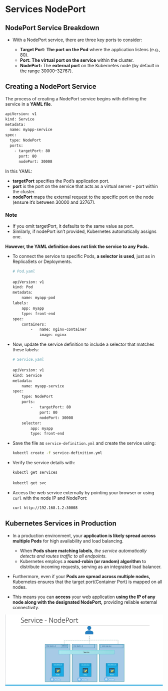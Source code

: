 # Services NodePort
## NodePort Service Breakdown

-   With a NodePort service, there are three key ports to consider:

    -   **Target Port**: **The port on the Pod** where the application listens (e.g., 80).
    -   **Port:** **The virtual port on the service** within the cluster.
    -   **NodePort:** The **external port** on the Kubernetes node (by default in the range 30000–32767).

## Creating a NodePort Service
The process of creating a NodePort service begins with defining the service in a **YAML file**.

```bash
apiVersion: v1
kind: Service
metadata:
  name: myapp-service
spec:
  type: NodePort
  ports:
    - targetPort: 80
      port: 80
      nodePort: 30008
```

In this YAML:
-   **targetPort** specifies the Pod’s application port.
-   **port** is the port on the service that acts as a virtual server - port within the cluster.
-   **nodePort** maps the external request to the specific port on the node (ensure it’s between 30000 and 32767).

### Note
-   If you omit targetPort, it defaults to the same value as port. 
-    Similarly, if nodePort isn’t provided, Kubernetes automatically assigns one.


**However, the YAML definition does not link the service to any Pods.**
-   To connect the service to specific Pods, **a selector is used**, just as in ReplicaSets or Deployments. 

    ```bash
    # Pod.yaml

    apiVersion: v1
    kind: Pod
    metadata:
        name: myapp-pod
    labels:
        app: myapp
        type: front-end
    spec:
        containers:
            -   name: nginx-container
                image: nginx
    ```

-   Now, update the service definition to include a selector that matches these labels:
    ```bash
    # Service.yaml

    apiVersion: v1
    kind: Service
    metadata:
        name: myapp-service
    spec:
        type: NodePort
        ports:
            -   targetPort: 80
                port: 80
                nodePort: 30008
        selector:
            app: myapp
            type: front-end

    ```

-   Save the file as ```service-definition.yml``` and create the service using:
    ```bash
    kubectl create -f service-definition.yml
    ```

-   Verify the service details with:
    ```bash
    kubectl get services

    kubectl get svc
    ```

-   Access the web service externally by pointing your browser or using ```curl``` with the node IP and NodePort:
    ```bash
    curl http://192.168.1.2:30008
    ```

## Kubernetes Services in Production
-   In a production environment, your **application is likely spread across multiple Pods** for high availability and load balancing. 
    -   When **Pods share matching labels**, *the service automatically detects and routes traffic to all endpoints.*
    -   Kubernetes employs a **round-robin (or random) algorithm** to distribute incoming requests, serving as an integrated load balancer.

-   Furthermore, even if your **Pods are spread across multiple nodes,** Kubernetes ensures that the target port(Container Port) is mapped on all nodes.

-   This means you can **access** your web application **using the IP of any node along with the designated NodePort,** providing reliable external connectivity.


![](../../images/kubernetes_core15.png)